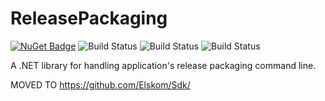 # ReleasePackaging

[![NuGet Badge](https://buildstats.info/nuget/ReleasePackaging?includePreReleases=true)](https://www.nuget.org/packages/ReleasePackaging/)
![Build Status](https://github.com/Elskom/ReleasePackaging/workflows/.NET%20Core%20%28build%20%26%20publish%20pre-release%29/badge.svg)
![Build Status](https://github.com/Elskom/ReleasePackaging/workflows/.NET%20Core%20%28build%20%26%20publish%20release%29/badge.svg)
![Build Status](https://github.com/Elskom/ReleasePackaging/workflows/.NET%20Core%20%28build20pull%20request%29/badge.svg)

A .NET library for handling application's release packaging command line.

MOVED TO https://github.com/Elskom/Sdk/
